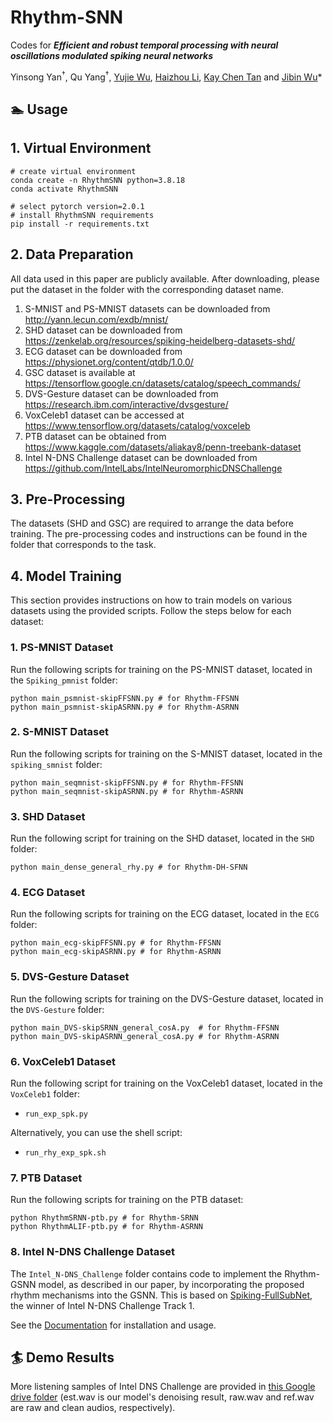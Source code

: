 # Rhythm-SNN
Codes for ***Efficient and robust temporal processing with neural oscillations modulated spiking neural networks***


Yinsong Yan<sup>†</sup>, Qu Yang<sup>†</sup>, [Yujie Wu](https://yjwu17.github.io/), [Haizhou Li](https://www.colips.org/~eleliha/), [Kay Chen Tan](https://www.polyu.edu.hk/dsai/people/academic-staff/tankaychen/) and [Jibin Wu](https://www.jibinwu.com/)*





## 🏊 Usage
## **1. Virtual Environment**
```
# create virtual environment
conda create -n RhythmSNN python=3.8.18
conda activate RhythmSNN

# select pytorch version=2.0.1
# install RhythmSNN requirements
pip install -r requirements.txt
```

## **2. Data Preparation**


All data used in this paper are publicly available. After downloading, please put the dataset in the folder with the corresponding dataset name. 

   1. S-MNIST and PS-MNIST datasets can be downloaded from http://yann.lecun.com/exdb/mnist/
   2. SHD dataset can be downloaded from https://zenkelab.org/resources/spiking-heidelberg-datasets-shd/
   3. ECG dataset can be downloaded from https://physionet.org/content/qtdb/1.0.0/
   4. GSC dataset is available at https://tensorflow.google.cn/datasets/catalog/speech_commands/
   5. DVS-Gesture dataset can be downloaded from https://research.ibm.com/interactive/dvsgesture/
   6. VoxCeleb1 dataset can be accessed at https://www.tensorflow.org/datasets/catalog/voxceleb
   7. PTB dataset can be obtained from https://www.kaggle.com/datasets/aliakay8/penn-treebank-dataset
   8. Intel N-DNS Challenge dataset can be downloaded from https://github.com/IntelLabs/IntelNeuromorphicDNSChallenge




## **3. Pre-Processing**


The datasets (SHD and GSC) are required to arrange the data before training. The pre-processing codes and instructions can be found in the folder that corresponds to the task.




## **4. Model Training**


This section provides instructions on how to train models on various datasets using the provided scripts. Follow the steps below for each dataset:


### **1. PS-MNIST Dataset**
Run the following scripts for training on the PS-MNIST dataset, located in the `Spiking_pmnist` folder:
```
python main_psmnist-skipFFSNN.py # for Rhythm-FFSNN
python main_psmnist-skipASRNN.py # for Rhythm-ASRNN
``` 


### **2. S-MNIST Dataset**
Run the following scripts for training on the S-MNIST dataset, located in the `spiking_smnist` folder:
```
python main_seqmnist-skipFFSNN.py # for Rhythm-FFSNN
python main_seqmnist-skipASRNN.py # for Rhythm-ASRNN
``` 

### **3. SHD Dataset**
Run the following script for training on the SHD dataset, located in the `SHD` folder:
``` 
python main_dense_general_rhy.py # for Rhythm-DH-SFNN
``` 

### **4. ECG Dataset**
Run the following scripts for training on the ECG dataset, located in the `ECG` folder:
```
python main_ecg-skipFFSNN.py # for Rhythm-FFSNN
python main_ecg-skipASRNN.py # for Rhythm-ASRNN
```

### **5. DVS-Gesture Dataset**
Run the following scripts for training on the DVS-Gesture dataset, located in the `DVS-Gesture` folder:
```
python main_DVS-skipSRNN_general_cosA.py  # for Rhythm-FFSNN
python main_DVS-skipASRNN_general_cosA.py # for Rhythm-ASRNN
```

### **6. VoxCeleb1 Dataset**
Run the following script for training on the VoxCeleb1 dataset, located in the `VoxCeleb1` folder:
- `run_exp_spk.py`

Alternatively, you can use the shell script:
- `run_rhy_exp_spk.sh`

### **7. PTB Dataset**
Run the following scripts for training on the PTB dataset:
```
python RhythmSRNN-ptb.py # for Rhythm-SRNN
python RhythmALIF-ptb.py # for Rhythm-ASRNN
```

### 8. Intel N-DNS Challenge Dataset
The `Intel_N-DNS_Challenge` folder contains code to implement the Rhythm-GSNN model, as described in our paper, by incorporating the proposed rhythm mechanisms into the GSNN. This is based on [Spiking-FullSubNet](https://github.com/haoxiangsnr/spiking-fullsubnet), the winner of Intel N-DNS Challenge Track 1.

See the [Documentation](https://haoxiangsnr.github.io/spiking-fullsubnet/) for installation and usage.






## 🏄 Demo Results
More listening samples of Intel DNS Challenge are provided in [this Google drive folder](https://drive.google.com/drive/folders/1UPuXIr7RGcy911hJrXlWyLwd1NyYfsYg?usp=drive_link) (est.wav is our model's denoising result, raw.wav and ref.wav are raw and clean audios, respectively).
